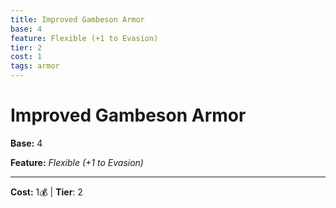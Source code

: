 ```yaml
---
title: Improved Gambeson Armor
base: 4
feature: Flexible (+1 to Evasion)
tier: 2
cost: 1
tags: armor
---
```

# Improved Gambeson Armor

**Base:** 4

**Feature:** _Flexible (+1 to Evasion)_

___
**Cost:** 1💰 | **Tier**: 2
